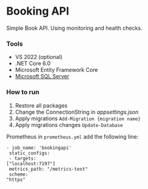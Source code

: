 # Booking API

Simple Book API. Using monitoring and health checks.

<h3>Tools</h3>
<ul>
    <li>VS 2022 (optional)</li>
    <li>.NET Core 6.0</li>
    <li>Microsoft Entity Framework Core</li>
    <li> <a href="https://www.microsoft.com/en-us/sql-server/sql-server-2019" target="_blank">Microsoft SQL Server</a></li>
</ul>

<h3>How to run</h3>
<ol>
    <li>Restore all packages</li>
    <li>Change the ConnectionString in <i>appsettings.json</i></li>
    <li>Apply migrations <code>Add-Migration {migration name}</code></li>
    <li>Apply migrations changes <code>Update-Database</code></li>
</ol>

Prometheus in <code>prometheus.yml</code> add the following line:

<code>- job_name: 'bookingapi' <br>
  static_configs:<br>
    - targets: ["localhost:7197"]<br>
  metrics_path: "/metrics-text"<br>
  scheme: "https"</code><br>


